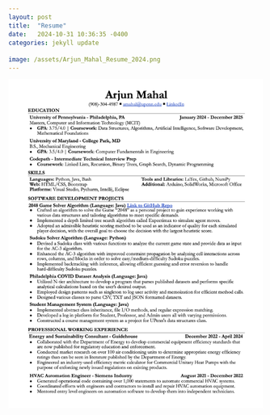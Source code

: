```yaml
---
layout: post
title:  "Resume"
date:   2024-10-31 10:36:35 -0400
categories: jekyll update

image: /assets/Arjun_Mahal_Resume_2024.png
---
```


![Headshot990](/assets/Arjun_Mahal_Resume_2024.png "I am open to all opportunities!")